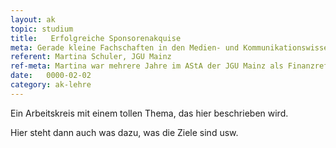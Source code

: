 ```yaml
---
layout: ak
topic: studium
title:   Erfolgreiche Sponsorenakquise
meta: Gerade kleine Fachschaften in den Medien- und Kommunikationswissenschaften haben wenig finanzielle Ressourcen, aber häufig eine hohe Motivation. Eine finanzstarke Industrie mit einem hohen Bedarf an Absolventen besteht kaum. Daher sollen Möglichkeiten zur Akquise von Sponsoren und anderen Finanzierungskonzepte auch für kostspieligere Veranstaltungen mit einem hohen Mehrwert für die Studentenschaft erarbeitet werden. Der Fokus liegt in diesem Workshop auf der Arbeit vor Ort. 
referent: Martina Schuler, JGU Mainz
ref-meta: Martina war mehrere Jahre im AStA der JGU Mainz als Finanzreferentin tätig und hat dort die Finanzierung großer und kleiner Veranstaltungen begleitet.
date:   0000-02-02
category: ak-lehre
---
```

<p>Ein Arbeitskreis mit einem tollen Thema, das hier beschrieben wird.</p> 

<p>Hier steht dann auch was dazu, was die Ziele sind usw.</p>

